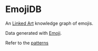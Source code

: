 # EmojiDB

An [Linked Art](https://linked.art/) knowledge graph of emojis.

Data generated with [Emoji](https://github.com/carpedm20/emoji).

Refer to the [patterns](patterns.md)
